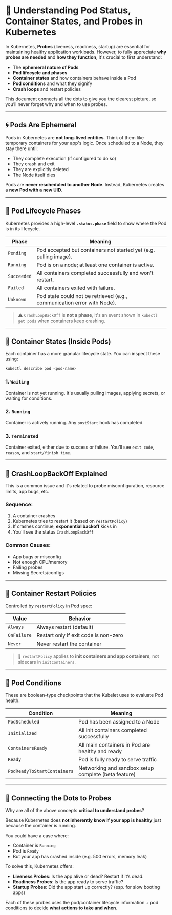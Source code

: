# 🧠 Understanding Pod Status, Container States, and Probes in Kubernetes

In Kubernetes, **Probes** (liveness, readiness, startup) are essential for maintaining healthy application workloads. However, to fully appreciate **why probes are needed** and **how they function**, it's crucial to first understand:

- The **ephemeral nature of Pods**
- **Pod lifecycle and phases**
- **Container states** and how containers behave inside a Pod
- **Pod conditions** and what they signify
- **Crash loops** and restart policies

This document connects all the dots to give you the clearest picture, so you’ll never forget why and when to use probes.

---

## 🌀 Pods Are Ephemeral

Pods in Kubernetes are **not long-lived entities**. Think of them like temporary containers for your app's logic. Once scheduled to a Node, they stay there until:

- They complete execution (if configured to do so)
- They crash and exit
- They are explicitly deleted
- The Node itself dies

Pods are **never rescheduled to another Node**. Instead, Kubernetes creates a **new Pod with a new UID**.

---

## 🔁 Pod Lifecycle Phases

Kubernetes provides a high-level **`.status.phase`** field to show where the Pod is in its lifecycle.

| Phase     | Meaning |
|-----------|--------|
| `Pending` | Pod accepted but containers not started yet (e.g. pulling image). |
| `Running` | Pod is on a node; at least one container is active. |
| `Succeeded` | All containers completed successfully and won't restart. |
| `Failed` | All containers exited with failure. |
| `Unknown` | Pod state could not be retrieved (e.g., communication error with Node). |

> ⚠️ `CrashLoopBackOff` is **not a phase**, it's an event shown in `kubectl get pods` when containers keep crashing.

---

## 🔎 Container States (Inside Pods)

Each container has a more granular lifecycle state. You can inspect these using:

```bash
kubectl describe pod <pod-name>
```

### 1. `Waiting`
Container is not yet running. It's usually pulling images, applying secrets, or waiting for conditions.

### 2. `Running`
Container is actively running. Any `postStart` hook has completed.

### 3. `Terminated`
Container exited, either due to success or failure. You’ll see `exit code`, `reason`, and `start/finish time`.

---

## 🚨 CrashLoopBackOff Explained

This is a common issue and it's related to probe misconfiguration, resource limits, app bugs, etc.

### Sequence:
1. A container crashes
2. Kubernetes tries to restart it (based on `restartPolicy`)
3. If crashes continue, **exponential backoff** kicks in
4. You'll see the status `CrashLoopBackOff`

### Common Causes:
- App bugs or misconfig
- Not enough CPU/memory
- Failing probes
- Missing Secrets/configs

---

## 🔄 Container Restart Policies

Controlled by `restartPolicy` in Pod spec:

| Value     | Behavior |
|-----------|----------|
| `Always` | Always restart (default) |
| `OnFailure` | Restart only if exit code is non-zero |
| `Never` | Never restart the container |

> 🧠 `restartPolicy` applies to **init containers and app containers**, not sidecars in `initContainers`.

---

## 📶 Pod Conditions

These are boolean-type checkpoints that the Kubelet uses to evaluate Pod health.

| Condition             | Meaning |
|-----------------------|---------|
| `PodScheduled`        | Pod has been assigned to a Node |
| `Initialized`         | All init containers completed successfully |
| `ContainersReady`     | All main containers in Pod are healthy and ready |
| `Ready`               | Pod is fully ready to serve traffic |
| `PodReadyToStartContainers` | Networking and sandbox setup complete (beta feature) |

---

## 🔗 Connecting the Dots to Probes

Why are all of the above concepts **critical to understand probes**?

Because Kubernetes does **not inherently know if your app is healthy** just because the container is running.

You could have a case where:

- Container is `Running`
- Pod is `Ready`
- But your app has crashed inside (e.g. 500 errors, memory leak)

To solve this, Kubernetes offers:

- **Liveness Probes**: Is the app alive or dead? Restart if it’s dead.
- **Readiness Probes**: Is the app ready to serve traffic?
- **Startup Probes**: Did the app start up correctly? (esp. for slow booting apps)

Each of these probes uses the pod/container lifecycle information + pod conditions to decide **what actions to take and when**.


